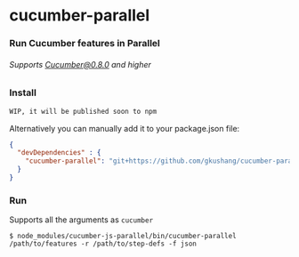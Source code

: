 # cucumber-parallel
### Run Cucumber features in Parallel
###### Supports Cucumber@0.8.0 and higher

### Install

``` bash
WIP, it will be published soon to npm
```

Alternatively you can manually add it to your package.json file:

``` json
{
  "devDependencies" : {
    "cucumber-parallel": "git+https://github.com/gkushang/cucumber-parallel.git"
  }
}
```

### Run

Supports all the arguments as `cucumber`

``` shell
$ node_modules/cucumber-js-parallel/bin/cucumber-parallel /path/to/features -r /path/to/step-defs -f json
```
